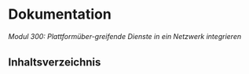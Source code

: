 # Dokumentation
###### Modul 300: Plattformüber-greifende Dienste in ein Netzwerk integrieren


## Inhaltsverzeichnis